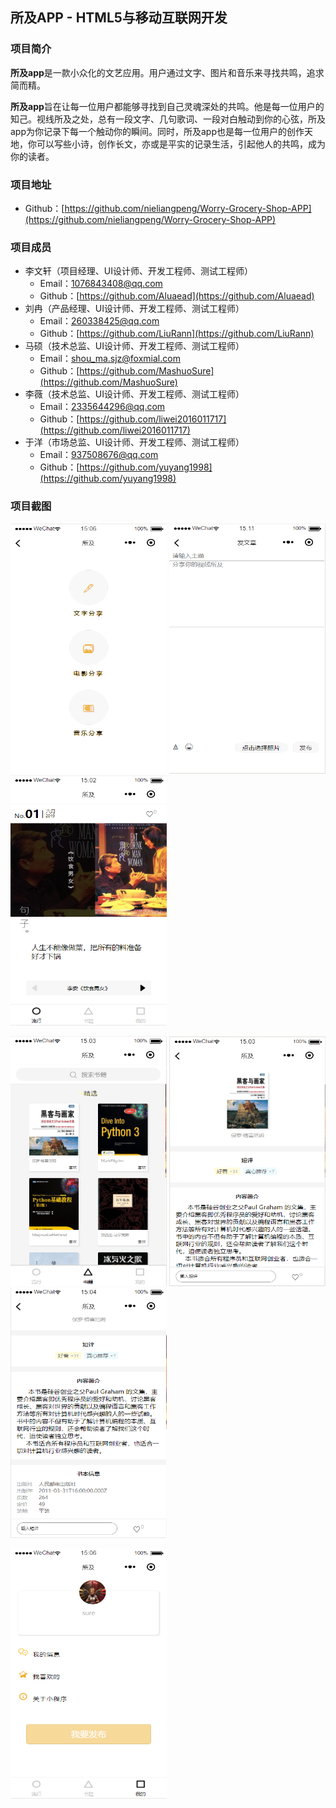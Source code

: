 ## 所及APP - HTML5与移动互联网开发

### 项目简介

**所及app**是一款小众化的文艺应用。用户通过文字、图片和音乐来寻找共鸣，追求简而精。

**所及app**旨在让每一位用户都能够寻找到自己灵魂深处的共鸣。他是每一位用户的知己。视线所及之处，总有一段文字、几句歌词、一段对白触动到你的心弦，所及app为你记录下每一个触动你的瞬间。同时，所及app也是每一位用户的创作天地，你可以写些小诗，创作长文，亦或是平实的记录生活，引起他人的共鸣，成为你的读者。
### 项目地址
- Github：[https://github.com/nieliangpeng/Worry-Grocery-Shop-APP](https://github.com/nieliangpeng/Worry-Grocery-Shop-APP)

### 项目成员

- 李文轩（项目经理、UI设计师、开发工程师、测试工程师）
  - Email：[1076843408@qq.com](mailto:1076843408@qq.com) 
  - Github：[https://github.com/Aluaead](https://github.com/Aluaead)
- 刘冉（产品经理、UI设计师、开发工程师、测试工程师）
  - Email：[260338425@qq.com](mailto:260338425@qq.com)
  - Github：[https://github.com/LiuRann](https://github.com/LiuRann)
- 马硕（技术总监、UI设计师、开发工程师、测试工程师）
  - Email：[shou_ma.sjz@foxmial.com](mailto:shou_ma.sjz@foxmial.com)
  - Github：[https://github.com/MashuoSure](https://github.com/MashuoSure)
- 李薇（技术总监、UI设计师、开发工程师、测试工程师）
  - Email：[2335644296@qq.com](mailto:2335644296@qq.com)
  - Github：[https://github.com/liwei2016011717](https://github.com/liwei2016011717)
- 于洋（市场总监、UI设计师、开发工程师、测试工程师）
  - Email：[937508676@qq.com](mailto:937508676@qq.com)
  - Github：[https://github.com/yuyang1998](https://github.com/yuyang1998)

### 项目截图

<p>
<img src="./image/发布选项页.png" width=250 height=400 />
<img src="./image/发布页.png" width=250 height=400 />
<img src="./image/流行.png" width=250 height=400 />
</p>
<p>
<img src="./image/书籍.png" width=250 height=400 />
<img src="./image/书籍详情页.png" width=250 height=400 />
<img src="./image/书籍详情页（续）.png" width=250 height=400 />
</p>
<p>
<img src="./image/我的.png" width=250 height=400 />
</p>

